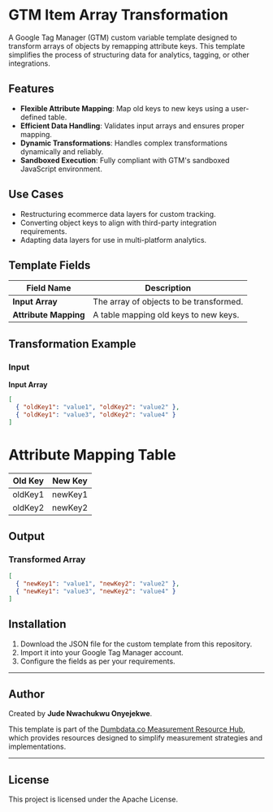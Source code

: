 # GTM Item Array Transformation

A Google Tag Manager (GTM) custom variable template designed to transform arrays of objects by remapping attribute keys. This template simplifies the process of structuring data for analytics, tagging, or other integrations.

## Features
- **Flexible Attribute Mapping**: Map old keys to new keys using a user-defined table.
- **Efficient Data Handling**: Validates input arrays and ensures proper mapping.
- **Dynamic Transformations**: Handles complex transformations dynamically and reliably.
- **Sandboxed Execution**: Fully compliant with GTM's sandboxed JavaScript environment.

## Use Cases
- Restructuring ecommerce data layers for custom tracking.
- Converting object keys to align with third-party integration requirements.
- Adapting data layers for use in multi-platform analytics.

## Template Fields
| Field Name              | Description                                     |
|-------------------------|-------------------------------------------------|
| **Input Array**         | The array of objects to be transformed.         |
| **Attribute Mapping**   | A table mapping old keys to new keys.           |

## Transformation Example

### Input
**Input Array**  
```json
[
  { "oldKey1": "value1", "oldKey2": "value2" },
  { "oldKey1": "value3", "oldKey2": "value4" }
]
```
# Attribute Mapping Table

| Old Key   | New Key   |
|-----------|-----------|
| oldKey1   | newKey1   |
| oldKey2   | newKey2   |

## Output
### Transformed Array
```json
[
  { "newKey1": "value1", "newKey2": "value2" },
  { "newKey1": "value3", "newKey2": "value4" }
]
```
## Installation
1. Download the JSON file for the custom template from this repository.
2. Import it into your Google Tag Manager account.
3. Configure the fields as per your requirements.

---

## Author

Created by **Jude Nwachukwu Onyejekwe**.

This template is part of the [Dumbdata.co Measurement Resource Hub](https://dumbdata.co), which provides resources designed to simplify measurement strategies and implementations.

---
## License
This project is licensed under the Apache License.
